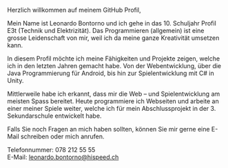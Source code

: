 Herzlich willkommen auf meinem GitHub Profil,

Mein Name ist Leonardo Bontorno und ich gehe in das 10. Schuljahr Profil E3t (Technik und Elektrizität). Das Programmieren (allgemein) ist eine grosse Leidenschaft von mir, weil ich da meine ganze Kreativität umsetzen kann.

In diesem Profil möchte ich meine Fähigkeiten und Projekte zeigen, welche ich in den letzten Jahren gemacht habe. Von der Webentwicklung, über die Java Programmierung für Android, bis hin zur Spielentwicklung mit C# in Unity.

Mittlerweile habe ich erkannt, dass mir die Web – und Spielentwicklung am meisten Spass bereitet. Heute programmiere ich Webseiten und arbeite an einer meiner Spiele weiter, welche ich für mein Abschlussprojekt in der 3. Sekundarschule entwickelt habe.

Falls Sie noch Fragen an mich haben sollten, können Sie mir gerne eine E-Mail schreiben oder mich anrufen.

Telefonnummer: 078 212 55 55<br>
E-Mail: leonardo.bontorno@hispeed.ch
